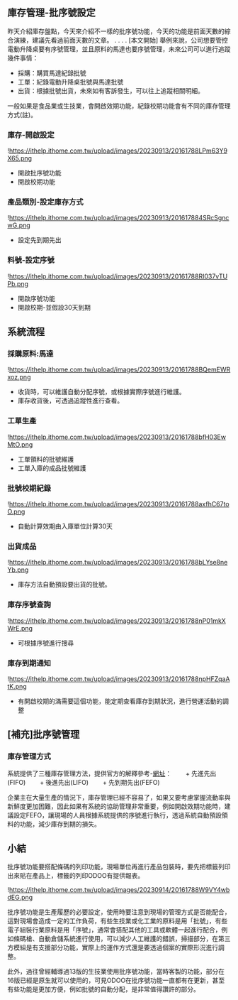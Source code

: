## 庫存管理-批序號設定

昨天介紹庫存盤點，今天來介紹不一樣的批序號功能，今天的功能是前面天數的綜合演練，建議先看過前面天數的文章。
.
.
.
.
[本文開始]
舉例來說，公司想要管控電動升降桌要有序號管理，並且原料的馬達也要序號管理，未來公司可以進行追蹤幾件事情：

- 採購：購買馬達紀錄批號
- 工單：紀錄電動升降桌批號與馬達批號
- 出貨：根據批號出貨，未來如有客訴發生，可以往上追蹤相關明細。

一般如果是食品業或生技業，會開啟效期功能，紀錄校期功能會有不同的庫存管理方式(註)。

### 庫存-開啟設定

!https://ithelp.ithome.com.tw/upload/images/20230913/20161788LPm63Y9X65.png

- 開啟批序號功能
- 開啟校期功能

### 產品類別-設定庫存方式

!https://ithelp.ithome.com.tw/upload/images/20230913/201617884SRcSgncwG.png

- 設定先到期先出

### 料號-設定序號

!https://ithelp.ithome.com.tw/upload/images/20230913/20161788RI037vTUPb.png

- 開啟序號功能
- 開啟校期-並假設30天到期

## 系統流程

### 採購原料:馬達

!https://ithelp.ithome.com.tw/upload/images/20230913/20161788BQemEWRxoz.png

- 收貨時，可以維護自動分配序號，或根據實際序號進行維護。
- 庫存收貨後，可透過追蹤性進行查看。

### 工單生產

!https://ithelp.ithome.com.tw/upload/images/20230913/20161788bfH03EwMtO.png

- 工單領料的批號維護
- 工單入庫的成品批號維護

### 批號校期紀錄

!https://ithelp.ithome.com.tw/upload/images/20230913/20161788axfhC67toO.png

- 自動計算效期由入庫單位計算30天

### 出貨成品

!https://ithelp.ithome.com.tw/upload/images/20230913/20161788bLYse8neYb.png

- 庫存方法自動預設要出貨的批號。

### 庫存序號查詢

!https://ithelp.ithome.com.tw/upload/images/20230913/20161788nP01mkXWrE.png

- 可根據序號進行搜尋

### 庫存到期通知

!https://ithelp.ithome.com.tw/upload/images/20230913/20161788npHFZqaAtK.png

- 有開啟校期的滿需要這個功能，能定期查看庫存到期狀況，進行營運活動的調整

## [補充]批序號管理

### 庫存管理方式

系統提供了三種庫存管理方法，提供官方的解釋參考-[網址](https://www.odoo.com/documentation/16.0/applications/inventory_and_mrp/inventory/routes/strategies/removal.html)：
　　+ 先進先出(FIFO)
　　+ 後進先出(LIFO)
　　+ 先到期先出(FEFO)

企業主在大量生產的情況下，庫存管理已經不容易了，如果又要考慮掌握流動率與新鮮度更加困難，因此如果有系統的協助管理非常重要，例如開啟效期功能時，建議設定FEFO，讓現場的人員根據系統提供的序號進行執行，透過系統自動預設領料的功能，減少庫存到期的損失。

## 小結

批序號功能要搭配條碼的列印功能，現場單位再進行產品包裝時，要先把標籤列印出來貼在產品上，標籤的列印ODOO有提供報表。

!https://ithelp.ithome.com.tw/upload/images/20230914/20161788W9VY4wbdEG.png

批序號功能是生產履歷的必要設定，使用時要注意到現場的管理方式是否能配合，這對現場會造成一定的工作負荷，有些生技業或化工業的原料是用「批號」，有些電子組裝行業原料是用「序號」，通常會搭配其他的工具或軟體一起進行配合，例如條碼槍、自動倉儲系統進行使用，可以減少人工維護的錯誤，掃描部分，在第三方模組是有支援部分功能，實際上的運作方式還是要透過個案的實際形況進行調整。

此外，過往曾經輔導過13版的生技業使用批序號功能，當時客製的功能，部分在16版已經是原生就可以使用的，可見ODOO在批序號功能一直都有在更新，甚至有些功能是更加方便，例如批號的自動分配，是非常值得讚許的部分。
